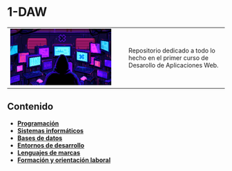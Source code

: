 # 1-DAW

<div align=center>
  <table>
    <tr>
      <td><img src="./extras/hacker.gif" alt="me" width="90%"></td>
      <td>Repositorio dedicado a todo lo hecho en el primer curso de Desarollo de Aplicaciones Web.
</td>
    </tr>
  </table>
</div>

<div align=justify>

## Contenido
  - [__Programación__](./Programacion/README.md)
  - [__Sistemas informáticos__](./Sistemas%20Informaticos/README.md)
  - [__Bases de datos__](./Base%20de%20Datos/README.md)
  - [__Entornos de desarrollo__](./Entorno%20de%20Desarrollo/README.md)
  - [__Lenguajes de marcas__](./Lenguaje%20de%20Marcas/README.md)
  - [__Formación y orientación laboral__](./Formacion%20y%20Orientacion%20Laboral/README.md)
     
</div>